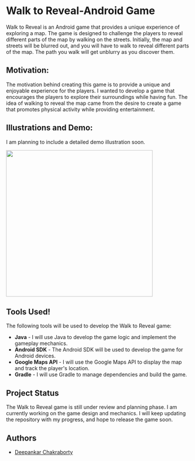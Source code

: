 # Walk to Reveal-Android Game
Walk to Reveal is an Android game that provides a unique experience of exploring a map. The game is designed to challenge the players to reveal different parts of the map by walking on the streets. Initially, the map and streets will be blurred out, and you will have to walk to reveal different parts of the map. The path you walk will get unblurry as you discover them.

## Motivation: 
The motivation behind creating this game is to provide a unique and enjoyable experience for the players. I wanted to develop a game that encourages the players to explore their surroundings while having fun. The idea of walking to reveal the map came from the desire to create a game that promotes physical activity while providing entertainment.


## Illustrations and Demo:
I am planning to include a detailed demo illustration soon.

<img src="https://user-images.githubusercontent.com/52084764/219100675-421f4e68-584d-426b-8a51-eebae72a408c.png" width="400px">


## Tools Used!

The following tools will be used to develop the Walk to Reveal game:
* **Java** - I will use Java to develop the game logic and implement the gameplay mechanics.
* **Android SDK** - The Android SDK will be used to develop the game for Android devices.
* **Google Maps API** - I will use the Google Maps API to display the map and track the player's location.
* **Gradle** - I will use Gradle to manage dependencies and build the game.

## Project Status
The Walk to Reveal game is still under review and planning phase. I am currently working on the game design and mechanics. I will keep updating the repository with my progress, and hope to release the game soon.

## Authors
* <a href="www.github.com/deepankarck2">Deepankar Chakraborty</a>
